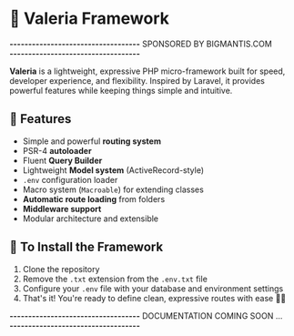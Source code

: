 # 🧱 Valeria Framework

**-----------------------------------**
    SPONSORED BY BIGMANTIS.COM             
**-----------------------------------**

**Valeria** is a lightweight, expressive PHP micro-framework built for speed, developer experience, and flexibility. Inspired by Laravel, it provides powerful features while keeping things simple and intuitive.

## 🚀 Features

- Simple and powerful **routing system**
- PSR-4 **autoloader**
- Fluent **Query Builder**
- Lightweight **Model system** (ActiveRecord-style)
- `.env` configuration loader
- Macro system (`Macroable`) for extending classes
- **Automatic route loading** from folders
- **Middleware support**
- Modular architecture and extensible

## 📂 To Install the Framework

1. Clone the repository
2. Remove the `.txt` extension from the `.env.txt` file
3. Configure your `.env` file with your database and environment settings
4. That's it! You're ready to define clean, expressive routes with ease 🚀✨

**-----------------------------------**
    DOCUMENTATION COMING SOON ...             
**-----------------------------------**